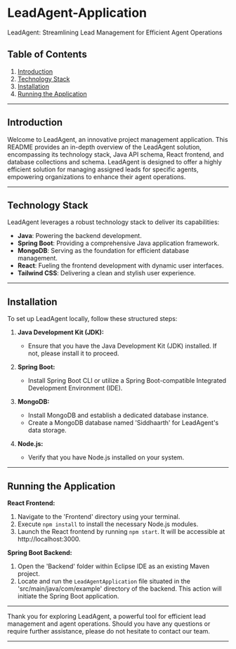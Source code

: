 # LeadAgent-Application

LeadAgent: Streamlining Lead Management for Efficient Agent Operations

## Table of Contents
1. [Introduction](#introduction)
2. [Technology Stack](#technology-stack)
3. [Installation](#installation)
4. [Running the Application](#running-the-application)

---

## Introduction

Welcome to LeadAgent, an innovative project management application. This README provides an in-depth overview of the LeadAgent solution, encompassing its technology stack, Java API schema, React frontend, and database collections and schema. LeadAgent is designed to offer a highly efficient solution for managing assigned leads for specific agents, empowering organizations to enhance their agent operations.

---

## Technology Stack

LeadAgent leverages a robust technology stack to deliver its capabilities:

- **Java**: Powering the backend development.
- **Spring Boot**: Providing a comprehensive Java application framework.
- **MongoDB**: Serving as the foundation for efficient database management.
- **React**: Fueling the frontend development with dynamic user interfaces.
- **Tailwind CSS**: Delivering a clean and stylish user experience.

---

## Installation

To set up LeadAgent locally, follow these structured steps:

1. **Java Development Kit (JDK):**
   - Ensure that you have the Java Development Kit (JDK) installed. If not, please install it to proceed.

2. **Spring Boot:**
   - Install Spring Boot CLI or utilize a Spring Boot-compatible Integrated Development Environment (IDE).

3. **MongoDB:**
   - Install MongoDB and establish a dedicated database instance.
   - Create a MongoDB database named 'Siddhaarth' for LeadAgent's data storage.

4. **Node.js:**
   - Verify that you have Node.js installed on your system.

---

## Running the Application

**React Frontend:**

1. Navigate to the 'Frontend' directory using your terminal.
2. Execute `npm install` to install the necessary Node.js modules.
3. Launch the React frontend by running `npm start`. It will be accessible at http://localhost:3000.

**Spring Boot Backend:**

1. Open the 'Backend' folder within Eclipse IDE as an existing Maven project.
2. Locate and run the `LeadAgentApplication` file situated in the 'src/main/java/com/example' directory of the backend. This action will initiate the Spring Boot application.

---

Thank you for exploring LeadAgent, a powerful tool for efficient lead management and agent operations. Should you have any questions or require further assistance, please do not hesitate to contact our team.

---
